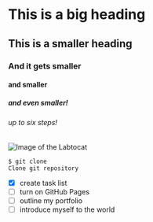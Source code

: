 # This is a big heading
## This is a smaller heading
### And it gets smaller
#### and smaller
##### and even smaller!
###### up to six steps!

![Image of the Labtocat](https://octodex.github.com/images/labtocat.png)

```
$ git clone
Clone git repository
```

- [x] create task list
- [ ] turn on GitHub Pages
- [ ] outline my portfolio
- [ ] introduce myself to the world
